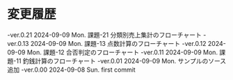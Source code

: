 # 変更履歴

  -ver.0.21 2024-09-09 Mon. 課題-21 分類別売上集計のフローチャート
  -ver.0.13 2024-09-09 Mon. 課題-13 点数計算のフローチャート
  -ver.0.12 2024-09-09 Mon. 課題-12 合否判定のフローチャート
  -ver.0.11 2024-09-09 Mon. 課題-11 釣銭計算のフローチャート
  -ver.0.01 2024-09-09 Mon. サンプルのソース追加
  -ver.0.00 2024-09-08 Sun. first commit